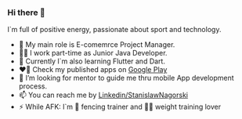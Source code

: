 ### Hi there 👋

I`m full of positive energy, passionate about sport and technology.

- 🔭 My main role is E-comemrce Project Manager.
- 👨‍💻 I work part-time as Junior Java Developer.
- 🌱 Currently I`m also learning Flutter and Dart.
- ❤️‍🔥 Check my published apps on [Google Play](https://play.google.com/store/apps/developer?id=Weronika+%26+Stanis%C5%82aw+Nag%C3%B3rscy) 
- 🤔 I’m looking for mentor to guide me thru mobile App development process.
- 📫 You can reach me by [Linkedin/StanislawNagorski](https://www.linkedin.com/in/stanislawnagorski/)
- ⚡ While AFK: I`m 🤺 fencing trainer and 🏋️‍♂️ weight training lover



<!--
**StanislawNagorski/StanislawNagorski** is a ✨ _special_ ✨ repository because its `README.md` (this file) appears on your GitHub profile.

Here are some ideas to get you started:

- 🔭 I’m currently working on ...
- 🌱 I’m currently learning ...
- 👯 I’m looking to collaborate on ...
- 🤔 I’m looking for help with ...
- 💬 Ask me about ...
- 📫 How to reach me: ...
- 😄 Pronouns: ...
- ⚡ Fun fact: ...
-->
